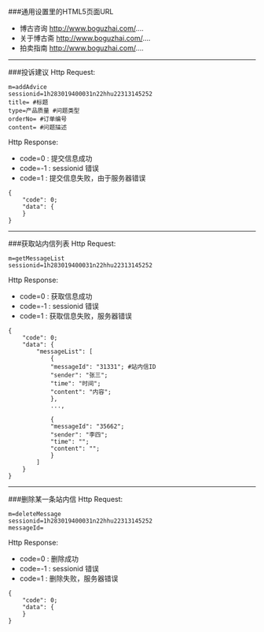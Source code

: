 ###通用设置里的HTML5页面URL
- 博古咨询 http://www.boguzhai.com/....
- 关于博古斋 http://www.boguzhai.com/....
- 拍卖指南 http://www.boguzhai.com/....

---
###投诉建议
Http Request: 

```
m=addAdvice
sessionid=1h283019400031n22hhu22313145252
title= #标题
type=产品质量 #问题类型
orderNo= #订单编号
content= #问题描述
```
Http Response:

- code=0 : 提交信息成功
- code=-1 : sessionid 错误
- code=1 : 提交信息失败，由于服务器错误

``` 
{ 
    "code": 0;
    "data": {
    }
}
```

---
###获取站内信列表
Http Request: 

```
m=getMessageList
sessionid=1h283019400031n22hhu22313145252
```
Http Response:

- code=0 : 获取信息成功
- code=-1 : sessionid 错误
- code=1 : 获取信息失败，服务器错误

``` 
{ 
    "code": 0;
    "data": {
    	"messageList": [
    		{
    		"messageId": "31331"; #站内信ID
    		"sender": "张三";
    		"time": "时间";
    		"content": "内容";
    		},
    		...,
    		
    		{
    		"messageId": "35662"; 
    		"sender": "李四";
    		"time": "";
    		"content": "";
    		}
    	]
    }
}
```

---
###删除某一条站内信
Http Request: 

```
m=deleteMessage
sessionid=1h283019400031n22hhu22313145252
messageId=
```
Http Response:

- code=0 : 删除成功
- code=-1 : sessionid 错误
- code=1 : 删除失败，服务器错误

``` 
{ 
    "code": 0;
    "data": {
    }
}
```